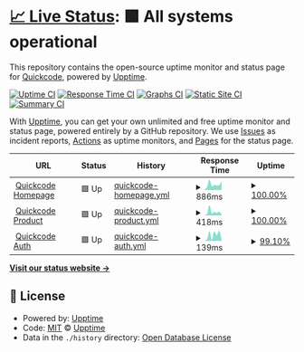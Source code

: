 # [📈 Live Status](https://quickcode-ai.github.io/quickcode-status/): <!--live status--> **🟩 All systems operational**

This repository contains the open-source uptime monitor and status page for [Quickcode](https://quickcode-ai.github.io/quickcode-status/), powered by [Upptime](https://github.com/upptime/upptime).

[![Uptime CI](https://github.com/quickcode-ai/quickcode-status/workflows/Uptime%20CI/badge.svg)](https://github.com/quickcode-ai/quickcode-status/actions?query=workflow%3A%22Uptime+CI%22)
[![Response Time CI](https://github.com/quickcode-ai/quickcode-status/workflows/Response%20Time%20CI/badge.svg)](https://github.com/quickcode-ai/quickcode-status/actions?query=workflow%3A%22Response+Time+CI%22)
[![Graphs CI](https://github.com/quickcode-ai/quickcode-status/workflows/Graphs%20CI/badge.svg)](https://github.com/quickcode-ai/quickcode-status/actions?query=workflow%3A%22Graphs+CI%22)
[![Static Site CI](https://github.com/quickcode-ai/quickcode-status/workflows/Static%20Site%20CI/badge.svg)](https://github.com/quickcode-ai/quickcode-status/actions?query=workflow%3A%22Static+Site+CI%22)
[![Summary CI](https://github.com/quickcode-ai/quickcode-status/workflows/Summary%20CI/badge.svg)](https://github.com/quickcode-ai/quickcode-status/actions?query=workflow%3A%22Summary+CI%22)

With [Upptime](https://upptime.js.org), you can get your own unlimited and free uptime monitor and status page, powered entirely by a GitHub repository. We use [Issues](https://github.com/upptime/upptime/issues) as incident reports, [Actions](https://github.com/quickcode-ai/quickcode-status/actions) as uptime monitors, and [Pages](https://quickcode-ai.github.io/quickcode-status/) for the status page.

<!--start: status pages-->
<!-- This summary is generated by Upptime (https://github.com/upptime/upptime) -->
<!-- Do not edit this manually, your changes will be overwritten -->
<!-- prettier-ignore -->
| URL | Status | History | Response Time | Uptime |
| --- | ------ | ------- | ------------- | ------ |
| <img alt="" src="https://favicons.githubusercontent.com/quickcode.ai" height="13"> [Quickcode Homepage](https://quickcode.ai) | 🟩 Up | [quickcode-homepage.yml](https://github.com/quickcode-ai/quickcode-status/commits/HEAD/history/quickcode-homepage.yml) | <details><summary><img alt="Response time graph" src="./graphs/quickcode-homepage/response-time-week.png" height="20"> 886ms</summary><br><a href="https://quickcode-ai.github.io/quickcode-status/history/quickcode-homepage"><img alt="Response time 990" src="https://img.shields.io/endpoint?url=https%3A%2F%2Fraw.githubusercontent.com%2Fquickcode-ai%2Fquickcode-status%2FHEAD%2Fapi%2Fquickcode-homepage%2Fresponse-time.json"></a><br><a href="https://quickcode-ai.github.io/quickcode-status/history/quickcode-homepage"><img alt="24-hour response time 1336" src="https://img.shields.io/endpoint?url=https%3A%2F%2Fraw.githubusercontent.com%2Fquickcode-ai%2Fquickcode-status%2FHEAD%2Fapi%2Fquickcode-homepage%2Fresponse-time-day.json"></a><br><a href="https://quickcode-ai.github.io/quickcode-status/history/quickcode-homepage"><img alt="7-day response time 886" src="https://img.shields.io/endpoint?url=https%3A%2F%2Fraw.githubusercontent.com%2Fquickcode-ai%2Fquickcode-status%2FHEAD%2Fapi%2Fquickcode-homepage%2Fresponse-time-week.json"></a><br><a href="https://quickcode-ai.github.io/quickcode-status/history/quickcode-homepage"><img alt="30-day response time 1098" src="https://img.shields.io/endpoint?url=https%3A%2F%2Fraw.githubusercontent.com%2Fquickcode-ai%2Fquickcode-status%2FHEAD%2Fapi%2Fquickcode-homepage%2Fresponse-time-month.json"></a><br><a href="https://quickcode-ai.github.io/quickcode-status/history/quickcode-homepage"><img alt="1-year response time 990" src="https://img.shields.io/endpoint?url=https%3A%2F%2Fraw.githubusercontent.com%2Fquickcode-ai%2Fquickcode-status%2FHEAD%2Fapi%2Fquickcode-homepage%2Fresponse-time-year.json"></a></details> | <details><summary><a href="https://quickcode-ai.github.io/quickcode-status/history/quickcode-homepage">100.00%</a></summary><a href="https://quickcode-ai.github.io/quickcode-status/history/quickcode-homepage"><img alt="All-time uptime 98.35%" src="https://img.shields.io/endpoint?url=https%3A%2F%2Fraw.githubusercontent.com%2Fquickcode-ai%2Fquickcode-status%2FHEAD%2Fapi%2Fquickcode-homepage%2Fuptime.json"></a><br><a href="https://quickcode-ai.github.io/quickcode-status/history/quickcode-homepage"><img alt="24-hour uptime 100.00%" src="https://img.shields.io/endpoint?url=https%3A%2F%2Fraw.githubusercontent.com%2Fquickcode-ai%2Fquickcode-status%2FHEAD%2Fapi%2Fquickcode-homepage%2Fuptime-day.json"></a><br><a href="https://quickcode-ai.github.io/quickcode-status/history/quickcode-homepage"><img alt="7-day uptime 100.00%" src="https://img.shields.io/endpoint?url=https%3A%2F%2Fraw.githubusercontent.com%2Fquickcode-ai%2Fquickcode-status%2FHEAD%2Fapi%2Fquickcode-homepage%2Fuptime-week.json"></a><br><a href="https://quickcode-ai.github.io/quickcode-status/history/quickcode-homepage"><img alt="30-day uptime 96.95%" src="https://img.shields.io/endpoint?url=https%3A%2F%2Fraw.githubusercontent.com%2Fquickcode-ai%2Fquickcode-status%2FHEAD%2Fapi%2Fquickcode-homepage%2Fuptime-month.json"></a><br><a href="https://quickcode-ai.github.io/quickcode-status/history/quickcode-homepage"><img alt="1-year uptime 98.35%" src="https://img.shields.io/endpoint?url=https%3A%2F%2Fraw.githubusercontent.com%2Fquickcode-ai%2Fquickcode-status%2FHEAD%2Fapi%2Fquickcode-homepage%2Fuptime-year.json"></a></details>
| <img alt="" src="https://favicons.githubusercontent.com/qc.quickcode.ai" height="13"> [Quickcode Product](https://qc.quickcode.ai) | 🟩 Up | [quickcode-product.yml](https://github.com/quickcode-ai/quickcode-status/commits/HEAD/history/quickcode-product.yml) | <details><summary><img alt="Response time graph" src="./graphs/quickcode-product/response-time-week.png" height="20"> 418ms</summary><br><a href="https://quickcode-ai.github.io/quickcode-status/history/quickcode-product"><img alt="Response time 328" src="https://img.shields.io/endpoint?url=https%3A%2F%2Fraw.githubusercontent.com%2Fquickcode-ai%2Fquickcode-status%2FHEAD%2Fapi%2Fquickcode-product%2Fresponse-time.json"></a><br><a href="https://quickcode-ai.github.io/quickcode-status/history/quickcode-product"><img alt="24-hour response time 158" src="https://img.shields.io/endpoint?url=https%3A%2F%2Fraw.githubusercontent.com%2Fquickcode-ai%2Fquickcode-status%2FHEAD%2Fapi%2Fquickcode-product%2Fresponse-time-day.json"></a><br><a href="https://quickcode-ai.github.io/quickcode-status/history/quickcode-product"><img alt="7-day response time 418" src="https://img.shields.io/endpoint?url=https%3A%2F%2Fraw.githubusercontent.com%2Fquickcode-ai%2Fquickcode-status%2FHEAD%2Fapi%2Fquickcode-product%2Fresponse-time-week.json"></a><br><a href="https://quickcode-ai.github.io/quickcode-status/history/quickcode-product"><img alt="30-day response time 359" src="https://img.shields.io/endpoint?url=https%3A%2F%2Fraw.githubusercontent.com%2Fquickcode-ai%2Fquickcode-status%2FHEAD%2Fapi%2Fquickcode-product%2Fresponse-time-month.json"></a><br><a href="https://quickcode-ai.github.io/quickcode-status/history/quickcode-product"><img alt="1-year response time 328" src="https://img.shields.io/endpoint?url=https%3A%2F%2Fraw.githubusercontent.com%2Fquickcode-ai%2Fquickcode-status%2FHEAD%2Fapi%2Fquickcode-product%2Fresponse-time-year.json"></a></details> | <details><summary><a href="https://quickcode-ai.github.io/quickcode-status/history/quickcode-product">100.00%</a></summary><a href="https://quickcode-ai.github.io/quickcode-status/history/quickcode-product"><img alt="All-time uptime 99.99%" src="https://img.shields.io/endpoint?url=https%3A%2F%2Fraw.githubusercontent.com%2Fquickcode-ai%2Fquickcode-status%2FHEAD%2Fapi%2Fquickcode-product%2Fuptime.json"></a><br><a href="https://quickcode-ai.github.io/quickcode-status/history/quickcode-product"><img alt="24-hour uptime 100.00%" src="https://img.shields.io/endpoint?url=https%3A%2F%2Fraw.githubusercontent.com%2Fquickcode-ai%2Fquickcode-status%2FHEAD%2Fapi%2Fquickcode-product%2Fuptime-day.json"></a><br><a href="https://quickcode-ai.github.io/quickcode-status/history/quickcode-product"><img alt="7-day uptime 100.00%" src="https://img.shields.io/endpoint?url=https%3A%2F%2Fraw.githubusercontent.com%2Fquickcode-ai%2Fquickcode-status%2FHEAD%2Fapi%2Fquickcode-product%2Fuptime-week.json"></a><br><a href="https://quickcode-ai.github.io/quickcode-status/history/quickcode-product"><img alt="30-day uptime 100.00%" src="https://img.shields.io/endpoint?url=https%3A%2F%2Fraw.githubusercontent.com%2Fquickcode-ai%2Fquickcode-status%2FHEAD%2Fapi%2Fquickcode-product%2Fuptime-month.json"></a><br><a href="https://quickcode-ai.github.io/quickcode-status/history/quickcode-product"><img alt="1-year uptime 99.99%" src="https://img.shields.io/endpoint?url=https%3A%2F%2Fraw.githubusercontent.com%2Fquickcode-ai%2Fquickcode-status%2FHEAD%2Fapi%2Fquickcode-product%2Fuptime-year.json"></a></details>
| <img alt="" src="https://favicons.githubusercontent.com/qc.quickcode.ai" height="13"> [Quickcode Auth](https://qc.quickcode.ai/auth/) | 🟩 Up | [quickcode-auth.yml](https://github.com/quickcode-ai/quickcode-status/commits/HEAD/history/quickcode-auth.yml) | <details><summary><img alt="Response time graph" src="./graphs/quickcode-auth/response-time-week.png" height="20"> 139ms</summary><br><a href="https://quickcode-ai.github.io/quickcode-status/history/quickcode-auth"><img alt="Response time 117" src="https://img.shields.io/endpoint?url=https%3A%2F%2Fraw.githubusercontent.com%2Fquickcode-ai%2Fquickcode-status%2FHEAD%2Fapi%2Fquickcode-auth%2Fresponse-time.json"></a><br><a href="https://quickcode-ai.github.io/quickcode-status/history/quickcode-auth"><img alt="24-hour response time 94" src="https://img.shields.io/endpoint?url=https%3A%2F%2Fraw.githubusercontent.com%2Fquickcode-ai%2Fquickcode-status%2FHEAD%2Fapi%2Fquickcode-auth%2Fresponse-time-day.json"></a><br><a href="https://quickcode-ai.github.io/quickcode-status/history/quickcode-auth"><img alt="7-day response time 139" src="https://img.shields.io/endpoint?url=https%3A%2F%2Fraw.githubusercontent.com%2Fquickcode-ai%2Fquickcode-status%2FHEAD%2Fapi%2Fquickcode-auth%2Fresponse-time-week.json"></a><br><a href="https://quickcode-ai.github.io/quickcode-status/history/quickcode-auth"><img alt="30-day response time 131" src="https://img.shields.io/endpoint?url=https%3A%2F%2Fraw.githubusercontent.com%2Fquickcode-ai%2Fquickcode-status%2FHEAD%2Fapi%2Fquickcode-auth%2Fresponse-time-month.json"></a><br><a href="https://quickcode-ai.github.io/quickcode-status/history/quickcode-auth"><img alt="1-year response time 117" src="https://img.shields.io/endpoint?url=https%3A%2F%2Fraw.githubusercontent.com%2Fquickcode-ai%2Fquickcode-status%2FHEAD%2Fapi%2Fquickcode-auth%2Fresponse-time-year.json"></a></details> | <details><summary><a href="https://quickcode-ai.github.io/quickcode-status/history/quickcode-auth">99.10%</a></summary><a href="https://quickcode-ai.github.io/quickcode-status/history/quickcode-auth"><img alt="All-time uptime 99.75%" src="https://img.shields.io/endpoint?url=https%3A%2F%2Fraw.githubusercontent.com%2Fquickcode-ai%2Fquickcode-status%2FHEAD%2Fapi%2Fquickcode-auth%2Fuptime.json"></a><br><a href="https://quickcode-ai.github.io/quickcode-status/history/quickcode-auth"><img alt="24-hour uptime 93.67%" src="https://img.shields.io/endpoint?url=https%3A%2F%2Fraw.githubusercontent.com%2Fquickcode-ai%2Fquickcode-status%2FHEAD%2Fapi%2Fquickcode-auth%2Fuptime-day.json"></a><br><a href="https://quickcode-ai.github.io/quickcode-status/history/quickcode-auth"><img alt="7-day uptime 99.10%" src="https://img.shields.io/endpoint?url=https%3A%2F%2Fraw.githubusercontent.com%2Fquickcode-ai%2Fquickcode-status%2FHEAD%2Fapi%2Fquickcode-auth%2Fuptime-week.json"></a><br><a href="https://quickcode-ai.github.io/quickcode-status/history/quickcode-auth"><img alt="30-day uptime 99.57%" src="https://img.shields.io/endpoint?url=https%3A%2F%2Fraw.githubusercontent.com%2Fquickcode-ai%2Fquickcode-status%2FHEAD%2Fapi%2Fquickcode-auth%2Fuptime-month.json"></a><br><a href="https://quickcode-ai.github.io/quickcode-status/history/quickcode-auth"><img alt="1-year uptime 99.75%" src="https://img.shields.io/endpoint?url=https%3A%2F%2Fraw.githubusercontent.com%2Fquickcode-ai%2Fquickcode-status%2FHEAD%2Fapi%2Fquickcode-auth%2Fuptime-year.json"></a></details>

<!--end: status pages-->

[**Visit our status website →**](https://quickcode-ai.github.io/quickcode-status/)

## 📄 License

- Powered by: [Upptime](https://github.com/upptime/upptime)
- Code: [MIT](./LICENSE) © [Upptime](https://upptime.js.org)
- Data in the `./history` directory: [Open Database License](https://opendatacommons.org/licenses/odbl/1-0/)
